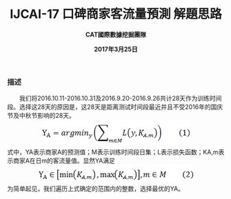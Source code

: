 <h1 align="center">IJCAI-17 口碑商家客流量預測 解題思路</h1>
<p align="center"><b>CAT國際數據挖掘團隊</b></p>
<p align="center"><b>2017年3月25日</b></p>
<br />
<h3>描述<br /></h3>
&emsp;&emsp;我们将2016.10.11-2016.10.31及2016.9.20-2016.9.26共计28天作为训练时间段。选择这28天的原因是，这28天是距离测试时间段最近并且不受2016年的国庆节及中秋节影响的28天。<br />
<div align="center"><img src="image001.png" /></div>
式中，YA表示商家A的预测值；M表示训练时间段日集；L表示损失函数；KA,m表示商家A在日m的客流量值。显然YA满足
<div align="center"><img src="image002.png" /></div>
为简单起见，我们遍历上式确定的范围内的整数，选择最优的YA。
<br />